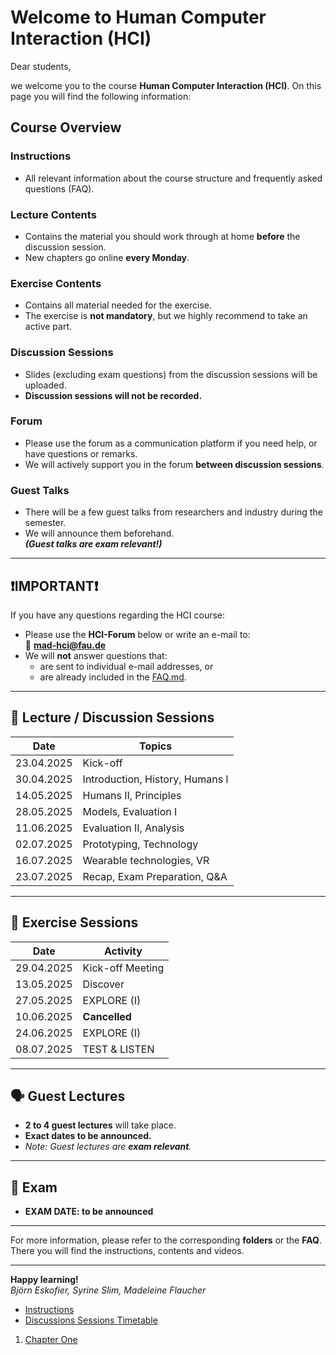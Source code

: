 # Welcome to Human Computer Interaction (HCI)

Dear students,

we welcome you to the course **Human Computer Interaction (HCI)**. On this page you will find the following information:

## Course Overview

### Instructions
- All relevant information about the course structure and frequently asked questions (FAQ).

### Lecture Contents
- Contains the material you should work through at home **before** the discussion session.
- New chapters go online **every Monday**.

### Exercise Contents
- Contains all material needed for the exercise.
- The exercise is **not mandatory**, but we highly recommend to take an active part.

### Discussion Sessions
- Slides (excluding exam questions) from the discussion sessions will be uploaded.
- **Discussion sessions will not be recorded.**

### Forum
- Please use the forum as a communication platform if you need help, or have questions or remarks.
- We will actively support you in the forum **between discussion sessions**.

### Guest Talks
- There will be a few guest talks from researchers and industry during the semester.
- We will announce them beforehand.  
  _**(Guest talks are exam relevant!)**_

---

## ❗IMPORTANT❗

If you have any questions regarding the HCI course:

- Please use the **HCI-Forum** below or write an e-mail to:  
  📧 **mad-hci@fau.de**
- We will **not** answer questions that:
  - are sent to individual e-mail addresses, or  
  - are already included in the [FAQ.md](/WebPage/FAQ.md).

---

## 📅 Lecture / Discussion Sessions

| Date       | Topics                                      |
|------------|---------------------------------------------|
| 23.04.2025 | Kick-off                                    |
| 30.04.2025 | Introduction, History, Humans I             |
| 14.05.2025 | Humans II, Principles                       |
| 28.05.2025 | Models, Evaluation I                        |
| 11.06.2025 | Evaluation II, Analysis                     |
| 02.07.2025 | Prototyping, Technology                     |
| 16.07.2025 | Wearable technologies, VR                   |
| 23.07.2025 | Recap, Exam Preparation, Q&A                |

---

## 🧪 Exercise Sessions

| Date       | Activity         |
|------------|------------------|
| 29.04.2025 | Kick-off Meeting |
| 13.05.2025 | Discover         |
| 27.05.2025 | EXPLORE (I)      |
| 10.06.2025 | **Cancelled**    |
| 24.06.2025 | EXPLORE (I)      |
| 08.07.2025 | TEST & LISTEN    |

---

## 🗣️ Guest Lectures

- **2 to 4 guest lectures** will take place.
- **Exact dates to be announced.**
- _Note: Guest lectures are **exam relevant**._

---

## 📘 Exam

- **EXAM DATE: to be announced**

---

For more information, please refer to the corresponding **folders** or the **FAQ**.  
There you will find the instructions, contents and videos.

---

**Happy learning!**  
_Björn Eskofier, Syrine Slim, Madeleine Flaucher_


- [Instructions](/WebPage/Instructions/page1.md)
- [Discussions Sessions Timetable](/WebPage/DiscussionSessions.md)

1. [Chapter One](/WebPage/Chapter1.md)
